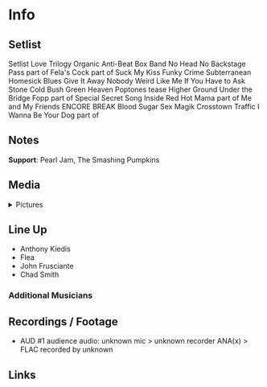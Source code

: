 # Info

## Setlist

Setlist
Love Trilogy
Organic Anti-Beat Box Band
No Head No Backstage Pass part of
Fela's Cock part of
Suck My Kiss
Funky Crime
Subterranean Homesick Blues
Give It Away
Nobody Weird Like Me
If You Have to Ask
Stone Cold Bush
Green Heaven
Poptones tease
Higher Ground
Under the Bridge
Fopp part of
Special Secret Song Inside
Red Hot Mama part of
Me and My Friends
ENCORE BREAK
Blood Sugar Sex Magik
Crosstown Traffic
I Wanna Be Your Dog part of

## Notes

**Support**: Pearl Jam, The Smashing Pumpkins

## Media 

<details>
  <summary>Pictures</summary>
  <!--<img alt="Setlist" title="Setlist" src="_.jpg" height="200" />
  <img alt="Flyer" title="Flyer" src="_.jpg" height="200" />
  <img alt="Clipper" title="Clipper" src="_.jpg" height="200" />
  <img alt="Ticket" title="Ticket" src="_.jpg" height="200" />
  -->
</details>

## Line Up

* Anthony Kiedis
* Flea
* John Frusciante
* Chad Smith

### Additional Musicians

## Recordings / Footage

* AUD #1 audience audio: unknown mic > unknown recorder ANA(x) > FLAC recorded by unknown

## Links

